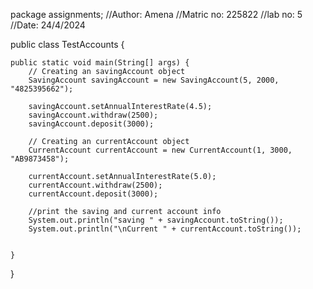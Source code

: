 package assignments;
//Author: Amena
//Matric no: 225822
//lab no: 5
//Date: 24/4/2024

public class TestAccounts {

	public static void main(String[] args) {
        // Creating an savingAccount object
		SavingAccount savingAccount = new SavingAccount(5, 2000, "4825395662");
		
		savingAccount.setAnnualInterestRate(4.5);
		savingAccount.withdraw(2500);
		savingAccount.deposit(3000);
		
        // Creating an currentAccount object
        CurrentAccount currentAccount = new CurrentAccount(1, 3000, "AB9873458");
 
		currentAccount.setAnnualInterestRate(5.0);
		currentAccount.withdraw(2500);
		currentAccount.deposit(3000);
        
		//print the saving and current account info 
        System.out.println("saving " + savingAccount.toString());
		System.out.println("\nCurrent " + currentAccount.toString());
		
	
	}

}
